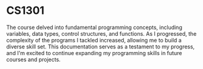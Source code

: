 # CS1301
The course delved into fundamental programming concepts, including variables, data types, control structures, and functions. As I progressed, the complexity of the programs I tackled increased, allowing me to build a diverse skill set. This documentation serves as a testament to my progress, and I'm excited to continue expanding my programming skills in future courses and projects.

